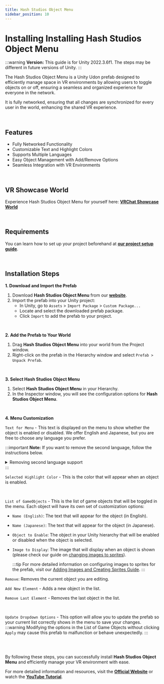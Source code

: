 ```yaml
---
title: Hash Studios Object Menu
sidebar_position: 10
---
```


# Installing Installing Hash Studios Object Menu

:::warning
**Version:** This guide is for Unity 2022.3.6f1. The steps may be different in future versions of Unity.
:::

The Hash Studios Object Menu is a Unity Udon prefab designed to efficiently manage space in VR environments by allowing users to toggle objects on or off, ensuring a seamless and organized experience for everyone in the network. 

It is fully networked, ensuring that all changes are synchronized for every user in the world, enhancing the shared VR experience.

<br/>

## Features

- Fully Networked Functionality
- Customizable Text and Highlight Colors
- Supports Multiple Languages
- Easy Object Management with Add/Remove Options
- Seamless Integration with VR Environments

<br/>

## VR Showcase World

Experience Hash Studios Object Menu for yourself here: **[VRChat Showcase World](https://vrchat.com/home/world/wrld_2eb43dbd-9dfc-42cf-a611-999516e78eea)**

<br/>

## Requirements

You can learn how to set up your project beforehand at **[our project setup guide](/docs/general-concepts/settingupudon)**.

<br/>

## Installation Steps

**1. Download and Import the Prefab**

1. Download **Hash Studios Object Menu** from our **[website](https://www.hashstudiosllc.com/hashstudiosobjectmenu)**.
2. Import the prefab into your Unity project:
   - In Unity, go to `Assets` > `Import Package` > `Custom Package...`
   - Locate and select the downloaded prefab package.
   - Click `Import` to add the prefab to your project.

<br/>

**2. Add the Prefab to Your World**

1. Drag **Hash Studios Object Menu** into your world from the Project window.
2. Right-click on the prefab in the Hierarchy window and select `Prefab > Unpack Prefab`.

<br/>

**3. Select Hash Studios Object Menu**

1. Select **Hash Studios Object Menu** in your Hierarchy.
2. In the Inspector window, you will see the configuration options for **Hash Studios Object Menu**.

<br/>

**4. Menu Customization**

`Text for Menu` - This text is displayed on the menu to show whether the object is enabled or disabled. We offer English and Japanese, but you are free to choose any language you prefer.

:::important
**Note:** If you want to remove the second language, follow the instructions below.
<details>
<summary>Removing second language support</summary>

1. Open Internal Script:
   - Go to `Hash Studios Object Menu` > `Scripts` > `U_HashStudiosObjectMenu_Internal`.

2. Find the Code:
   - Locate the line `textToChange.text = "" + mainScript.disabledText_English + " | " + mainScript.disabledText_Japanese;` (currently, as of 06/15/2024, it is on line 85).

3. Change the Code:
   - Change the line to `textToChange.text = "" + mainScript.disabledText_English;`

Now only English text will display on the menu! (Note: This doesn't hide the Japanese text option from the inspector editor when editing the prefab.)

</details>
:::

<br/>

`Selected Highlight Color` - This is the color that will appear when an object is enabled.

<br/>

`List of GameObjects` - This is the list of game objects that will be toggled in the menu. Each object will have its own set of customization options:
- `Name (English)`: The text that will appear for the object (in English).
- `Name (Japanese)`: The text that will appear for the object (in Japanese).
- `Object to Enable`: The object in your Unity hierarchy that will be enabled or disabled when the object is selected.
- `Image to Display`: The image that will display when an object is shown (please check our guide on [changing images to sprites](/DevelopmentDocumentation/docs/general-concepts/unityspriteconversion/)).
   
   :::tip
   For more detailed information on configuring images to sprites for the prefab, visit our [Adding Images and Creating Sprites Guide](/DevelopmentDocumentation/docs/general-concepts/unityspriteconversion/).
   :::

`Remove`: Removes the current object you are editing.

`Add New Element` - Adds a new object in the list.

`Remove Last Element` - Removes the last object in the list.

<br/>

`Update Dropdown Options` - This option will allow you to update the prefab so your current list correctly shows in the menu to save your changes.
:::warning
Modifying the options in the List of Game Objects without clicking `Apply` may cause this prefab to malfunction or behave unexpectedly.
:::

<br/><br/>

By following these steps, you can successfully install **Hash Studios Object Menu** and efficiently manage your VR environment with ease.

For more detailed information and resources, visit the **[Official Website](https://www.hashstudiosllc.com/hashstudiosobjectmenu)** or watch the **[YouTube Tutorial](https://www.youtube.com/watch?v=zncBYL0p7k8)**.
